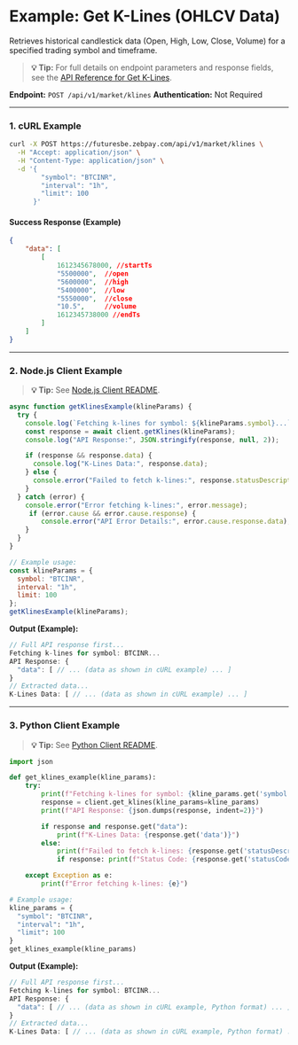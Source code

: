 # Example: Get K-Lines (OHLCV Data)

Retrieves historical candlestick data (Open, High, Low, Close, Volume) for a specified trading symbol and timeframe.

> **💡 Tip:** For full details on endpoint parameters and response fields, see the [API Reference for Get K-Lines](../../api-reference/public-endpoints/market.md#get-klines).

**Endpoint:** `POST /api/v1/market/klines`
**Authentication:** Not Required

-----

### 1. cURL Example

```bash
curl -X POST https://futuresbe.zebpay.com/api/v1/market/klines \
  -H "Accept: application/json" \
  -H "Content-Type: application/json" \
  -d '{
        "symbol": "BTCINR",
        "interval": "1h",
        "limit": 100
      }'
```

#### Success Response (Example)

```json
{
    "data": [
        [
            1612345678000, //startTs
            "5500000",  //open
            "5600000",  //high
            "5400000",  //low
            "5550000",  //close
            "10.5",     //volume
            1612345738000 //endTs
        ]
    ]
}
```

-----

### 2\. Node.js Client Example

> **💡 Tip:** See [Node.js Client README](../../clients/rest-http/node/README.md).

```javascript
async function getKlinesExample(klineParams) {
  try {
    console.log(`Fetching k-lines for symbol: ${klineParams.symbol}...`);
    const response = await client.getKlines(klineParams);
    console.log("API Response:", JSON.stringify(response, null, 2));

    if (response && response.data) {
      console.log("K-Lines Data:", response.data);
    } else {
      console.error("Failed to fetch k-lines:", response.statusDescription);
    }
  } catch (error) {
    console.error("Error fetching k-lines:", error.message);
     if (error.cause && error.cause.response) {
        console.error("API Error Details:", error.cause.response.data);
    }
  }
}

// Example usage:
const klineParams = {
  symbol: "BTCINR",
  interval: "1h",
  limit: 100
};
getKlinesExample(klineParams);
```

**Output (Example):**

```js
// Full API response first...
Fetching k-lines for symbol: BTCINR...
API Response: {
  "data": [ // ... (data as shown in cURL example) ... ]
}
// Extracted data...
K-Lines Data: [ // ... (data as shown in cURL example) ... ]
```

-----

### 3\. Python Client Example

> **💡 Tip:** See [Python Client README](../../clients/rest-http/python/README.md).

```python
import json

def get_klines_example(kline_params):
    try:
        print(f"Fetching k-lines for symbol: {kline_params.get('symbol')}...")
        response = client.get_klines(kline_params=kline_params)
        print(f"API Response: {json.dumps(response, indent=2)}")

        if response and response.get("data"):
            print(f"K-Lines Data: {response.get('data')}")
        else:
            print(f"Failed to fetch k-lines: {response.get('statusDescription')}")
            if response: print(f"Status Code: {response.get('statusCode')}")

    except Exception as e:
        print(f"Error fetching k-lines: {e}")

# Example usage:
kline_params = {
  "symbol": "BTCINR",
  "interval": "1h",
  "limit": 100
}
get_klines_example(kline_params)
```

**Output (Example):**

```js
// Full API response first...
Fetching k-lines for symbol: BTCINR...
API Response: {
  "data": [ // ... (data as shown in cURL example, Python format) ... ]
}
// Extracted data...
K-Lines Data: [ // ... (data as shown in cURL example, Python format) ... ]
```
